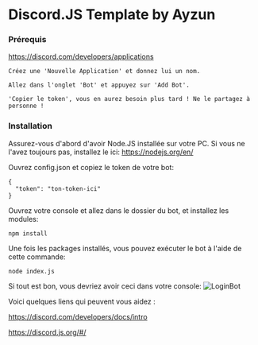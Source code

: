 
# Discord.JS Template by Ayzun


### Prérequis 

https://discord.com/developers/applications

```
Créez une 'Nouvelle Application' et donnez lui un nom.
```
```
Allez dans l'onglet 'Bot' et appuyez sur 'Add Bot'.
```

```
'Copier le token', vous en aurez besoin plus tard ! Ne le partagez à personne !
```


### Installation

Assurez-vous d'abord d'avoir Node.JS installée sur votre PC.
Si vous ne l'avez toujours pas, installez le ici: https://nodejs.org/en/

Ouvrez config.json et copiez le token de votre bot:

```
{
  "token": "ton-token-ici"
}
```

Ouvrez votre console et allez dans le dossier du bot, et installez les modules:
```
npm install
```

Une fois les packages installés, vous pouvez exécuter le bot à l'aide de cette commande:
```
node index.js
```

Si tout est bon, vous devriez avoir ceci dans votre console:
![LoginBot](https://i.imgur.com/g3Whd0s.png)


Voici quelques liens qui peuvent vous aidez :

https://discord.com/developers/docs/intro

https://discord.js.org/#/
